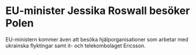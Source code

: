 # EU-minister Jessika Roswall besöker Polen

EU\-ministern kommer även att besöka hjälporganisationer som arbetar med ukrainska flyktingar samt it\- och telekombolaget Ericsson.
